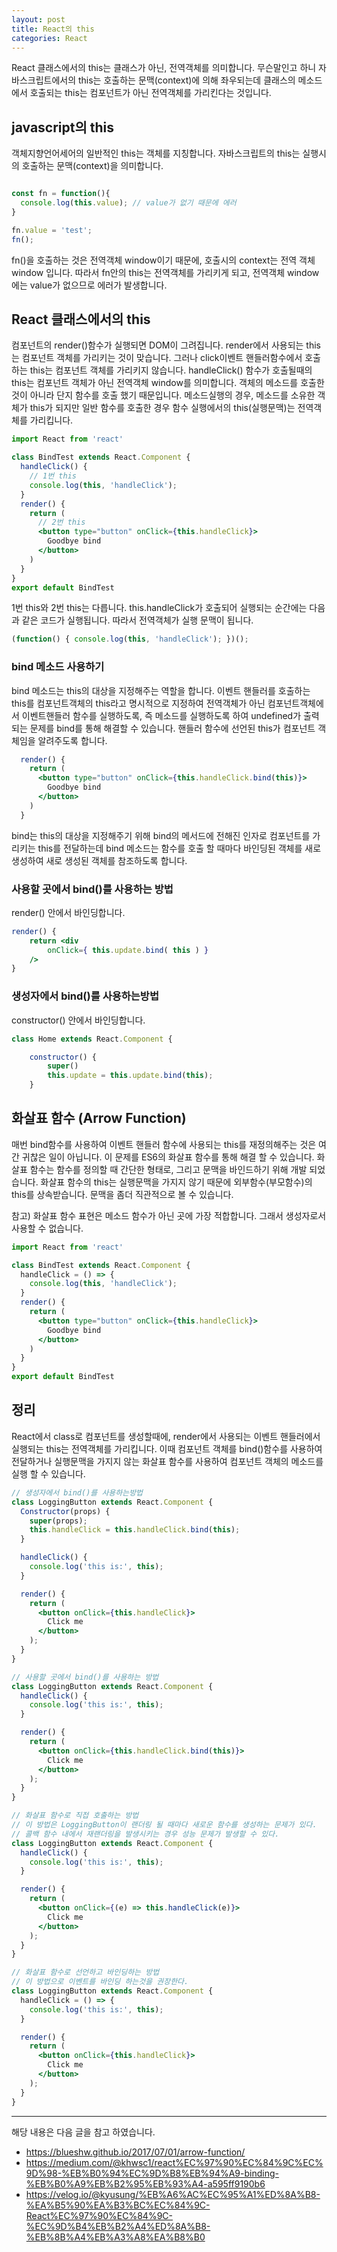 ```yaml
---
layout: post
title: React의 this
categories: React
---
```


React 클래스에서의 this는 클래스가 아닌, 전역객체를 의미합니다. 무슨말인고 하니 자바스크립트에서의 this는 호출하는 문맥(context)에 의해 좌우되는데 클래스의 메소드에서 호출되는 this는 컴포넌트가 아닌 전역객체를 가리킨다는 것입니다.


## javascript의 this
객체지향언어세어의 일반적인 this는 객체를 지칭합니다. 자바스크립트의 this는 실행시의 호출하는 문맥(context)을 의미합니다.

```js

const fn = function(){
  console.log(this.value); // value가 없기 때문에 에러
}

fn.value = 'test';
fn(); 
```

fn()을 호출하는 것은 전역객체 window이기 때문에, 호출시의 context는 전역 객체 window 입니다. 따라서 fn안의 this는 전역객체를 가리키게 되고, 전역객체 window에는 value가 없으므로 에러가 발생합니다. 

## React 클래스에서의 this
컴포넌트의 render()함수가 실행되면 DOM이 그려집니다. render에서 사용되는 this는 컴포넌트 객체를 가리키는 것이 맞습니다. 그러나 click이벤트 핸들러함수에서 호출하는 this는 컴포넌트 객체를 가리키지 않습니다. handleClick() 함수가 호출될때의 this는 컴포넌트 객체가 아닌 전역객체 window를 의미합니다. 객체의 메소드를 호출한 것이 아니라 단지 함수를 호출 했기 때문입니다. 메소드실행의 경우, 메소드를 소유한 객체가 this가 되지만 일반 함수를 호출한 경우 함수 실행에서의 this(실행문맥)는 전역객체를 가리킵니다.

```jsx
import React from 'react'

class BindTest extends React.Component {
  handleClick() {
    // 1번 this
    console.log(this, 'handleClick');
  }
  render() {
    return (
      // 2번 this
      <button type="button" onClick={this.handleClick}>
        Goodbye bind
      </button>
    )
  }
}
export default BindTest
```
1번 this와 2번 this는 다릅니다. this.handleClick가 호출되어 실행되는 순간에는 다음과 같은 코드가 실행됩니다. 따라서 전역객체가 실행 문맥이 됩니다.

```js
(function() { console.log(this, 'handleClick'); })(); 
```

### bind 메소드 사용하기
bind 메소드는 this의 대상을 지정해주는 역할을 합니다. 이벤트 핸들러를 호출하는 this를 컴포넌트객체의 this라고 명시적으로 지정하여 전역객체가 아닌 컴포넌트객체에서 이벤트핸들러 함수를 실행하도록, 즉 메소드를 실행하도록 하여 undefined가 출력되는 문제를 bind를 통해 해결할 수 있습니다. 핸들러 함수에 선언된 this가 컴포넌트 객체임을 알려주도록 합니다.

```jsx
  render() {
    return (
      <button type="button" onClick={this.handleClick.bind(this)}>
        Goodbye bind
      </button>
    )
  }
```

bind는 this의 대상을 지정해주기 위해 bind의 메서드에 전해진 인자로 컴포넌트를 가리키는 this를 전달하는데 bind 메소드는 함수를 호출 할 때마다 바인딩된 객체를 새로 생성하여 새로 생성된 객체를 참조하도록 합니다.

### 사용할 곳에서 bind()를 사용하는 방법
render() 안에서 바인딩합니다.

```jsx
render() {  
    return <div
        onClick={ this.update.bind( this ) }
    />
}
```

### 생성자에서 bind()를 사용하는방법
constructor() 안에서 바인딩합니다.

```jsx
class Home extends React.Component {

    constructor() {
        super()
        this.update = this.update.bind(this);
    }
```

## 화살표 함수 (Arrow Function)
매번 bind함수를 사용하여 이벤트 핸들러 함수에 사용되는 this를 재정의해주는 것은 여간 귀찮은 일이 아닙니다. 이 문제를 ES6의 화살표 함수를 통해 해결 할 수 있습니다. 화살표 함수는 함수를 정의할 때 간단한 형태로, 그리고 문맥을 바인드하기 위해 개발 되었습니다. 화살표 함수의 this는 실행문맥을 가지지 않기 때문에 외부함수(부모함수)의 this를 상속받습니다. 문맥을 좀더 직관적으로 볼 수 있습니다. 

참고) 화살표 함수 표현은 메소드 함수가 아닌 곳에 가장 적합합니다. 그래서 생성자로서 사용할 수 없습니다.

```jsx
import React from 'react'

class BindTest extends React.Component {
  handleClick = () => {
    console.log(this, 'handleClick');
  }
  render() {
    return (
      <button type="button" onClick={this.handleClick}>
        Goodbye bind
      </button>
    )
  }
}
export default BindTest
```

## 정리
React에서 class로 컴포넌트를 생성할때에, render에서 사용되는 이벤트 핸들러에서 실행되는 this는 전역객체를 가리킵니다. 이때 컴포넌트 객체를 bind()함수를 사용하여 전달하거나 실행문맥을 가지지 않는 화살표 함수를 사용하여 컴포넌트 객체의 메소드를 실행 할 수 있습니다. 

```jsx
// 생성자에서 bind()를 사용하는방법
class LoggingButton extends React.Component {
  Constructor(props) {
    super(props);
    this.handleClick = this.handleClick.bind(this);
  }

  handleClick() {
    console.log('this is:', this);
  }

  render() {
    return (
      <button onClick={this.handleClick}>
        Click me
      </button>
    );
  }
}

// 사용할 곳에서 bind()를 사용하는 방법
class LoggingButton extends React.Component {
  handleClick() {
    console.log('this is:', this);
  }

  render() {
    return (
      <button onClick={this.handleClick.bind(this)}>
        Click me
      </button>
    );
  }
}

// 화살표 함수로 직접 호출하는 방법 
// 이 방법은 LoggingButton이 랜더링 될 때마다 새로운 함수를 생성하는 문제가 있다.
// 콜백 함수 내에서 재랜더링을 발생시키는 경우 성능 문제가 발생할 수 있다.
class LoggingButton extends React.Component {
  handleClick() {
    console.log('this is:', this);
  }

  render() {
    return (
      <button onClick={(e) => this.handleClick(e)}>
        Click me
      </button>
    );
  }
}

// 화살표 함수로 선언하고 바인딩하는 방법
// 이 방법으로 이벤트를 바인딩 하는것을 권장한다.
class LoggingButton extends React.Component {
  handleClick = () => {
    console.log('this is:', this);
  }

  render() {
    return (
      <button onClick={this.handleClick}>
        Click me
      </button>
    );
  }
}
```

----
해당 내용은 다음 글을 참고 하였습니다.
- https://blueshw.github.io/2017/07/01/arrow-function/
- https://medium.com/@khwsc1/react%EC%97%90%EC%84%9C%EC%9D%98-%EB%B0%94%EC%9D%B8%EB%94%A9-binding-%EB%B0%A9%EB%B2%95%EB%93%A4-a595ff9190b6
- https://velog.io/@kyusung/%EB%A6%AC%EC%95%A1%ED%8A%B8-%EA%B5%90%EA%B3%BC%EC%84%9C-React%EC%97%90%EC%84%9C-%EC%9D%B4%EB%B2%A4%ED%8A%B8-%EB%8B%A4%EB%A3%A8%EA%B8%B0